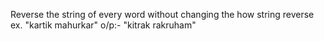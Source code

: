 Reverse the string of every word without changing the how string reverse
ex. "kartik mahurkar"
o/p:- "kitrak rakruham"